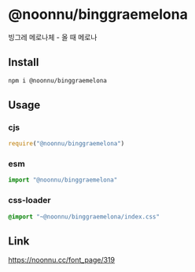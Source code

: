 # @noonnu/binggraemelona
빙그레 메로나체 - 올 때 메로나

## Install
```sh
npm i @noonnu/binggraemelona
```
## Usage
### cjs
```js
require("@noonnu/binggraemelona")
```
### esm
```js
import "@noonnu/binggraemelona"
```
### css-loader
```css
@import "~@noonnu/binggraemelona/index.css"
```

## Link
https://noonnu.cc/font_page/319